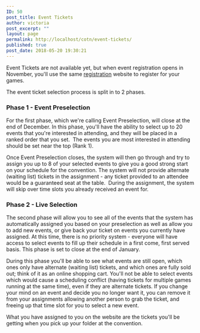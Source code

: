 ```yaml
---
ID: 50
post_title: Event Tickets
author: victoria
post_excerpt: ""
layout: page
permalink: http://localhost/cotn/event-tickets/
published: true
post_date: 2018-05-20 19:30:21
---
```

Event Tickets are not available yet, but when event registration opens in November, you'll use the same <a href="https://registration.conofthenorth.org/">registration</a> website to register for your games.

The event ticket selection process is split in to 2 phases.
<h3>Phase 1 - Event Preselection</h3>
For the first phase, which we're calling Event Preselection, will close at the end of December. In this phase, you'll have the ability to select up to 20 events that you're interested in attending, and they will be placed in a ranked order that you set.  The events you are most interested in attending should be set near the top (Rank 1).

Once Event Preselection closes, the system will then go through and try to assign you up to 8 of your selected events to give you a good strong start on your schedule for the convention. The system will not provide alternate (waiting list) tickets in the assignment - any ticket provided to an attendee would be a guaranteed seat at the table.  During the assignment, the system will skip over time slots you already received an event for.
<h3>Phase 2 - Live Selection</h3>
The second phase will allow you to see all of the events that the system has automatically assigned you based on your preselection as well as allow you to add new events, or give back your ticket on events you currently have assigned. At this time, there is no priority system - everyone will have access to select events to fill up their schedule in a first come, first served basis. This phase is set to close at the end of January.

During this phase you'll be able to see what events are still open, which ones only have alternate (waiting list) tickets, and which ones are fully sold out; think of it as an online shopping cart. You'll not be able to select events which would cause a scheduling conflict (having tickets for multiple games running at the same time), even if they are alternate tickets. If you change your mind on an event and decide you no longer want it, you can remove it from your assignments allowing another person to grab the ticket, and freeing up that time slot for you to select a new event.

What you have assigned to you on the website are the tickets you'll be getting when you pick up your folder at the convention.
